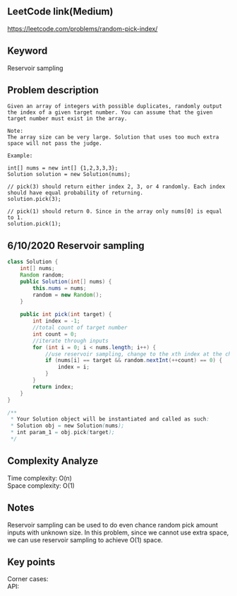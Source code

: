 ## LeetCode link(Medium)
https://leetcode.com/problems/random-pick-index/

## Keyword
Reservoir sampling

## Problem description
```
Given an array of integers with possible duplicates, randomly output the index of a given target number. You can assume that the given target number must exist in the array.

Note:
The array size can be very large. Solution that uses too much extra space will not pass the judge.

Example:

int[] nums = new int[] {1,2,3,3,3};
Solution solution = new Solution(nums);

// pick(3) should return either index 2, 3, or 4 randomly. Each index should have equal probability of returning.
solution.pick(3);

// pick(1) should return 0. Since in the array only nums[0] is equal to 1.
solution.pick(1);
```
## 6/10/2020 Reservoir sampling

```java
class Solution {
    int[] nums;
    Random random;
    public Solution(int[] nums) {
        this.nums = nums;
        random = new Random();
    }
    
    public int pick(int target) {
        int index = -1;
        //total count of target number
        int count = 0;
        //iterate through inputs
        for (int i = 0; i < nums.length; i++) {
            //use reservoir sampling, change to the xth index at the chance of 1/x 
            if (nums[i] == target && random.nextInt(++count) == 0) {
                index = i;
            }
        }
        return index;
    }
}

/**
 * Your Solution object will be instantiated and called as such:
 * Solution obj = new Solution(nums);
 * int param_1 = obj.pick(target);
 */
```

## Complexity Analyze
Time complexity: O(n)\
Space complexity: O(1)

## Notes
Reservoir sampling can be used to do even chance random pick amount inputs with unknown size. In this problem, since we cannot use extra space, we can use reservoir sampling to achieve O(1) space.

## Key points
Corner cases: \
API:
